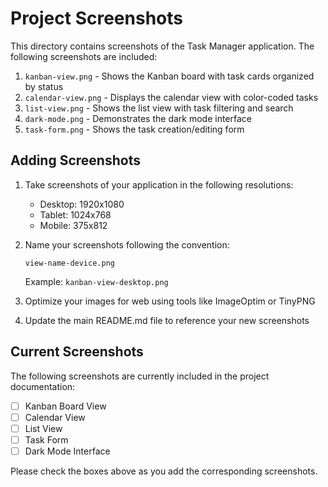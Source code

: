 # Project Screenshots

This directory contains screenshots of the Task Manager application. The following screenshots are included:

1. `kanban-view.png` - Shows the Kanban board with task cards organized by status
2. `calendar-view.png` - Displays the calendar view with color-coded tasks
3. `list-view.png` - Shows the list view with task filtering and search
4. `dark-mode.png` - Demonstrates the dark mode interface
5. `task-form.png` - Shows the task creation/editing form

## Adding Screenshots

1. Take screenshots of your application in the following resolutions:
   - Desktop: 1920x1080
   - Tablet: 1024x768
   - Mobile: 375x812

2. Name your screenshots following the convention:
   ```
   view-name-device.png
   ```
   Example: `kanban-view-desktop.png`

3. Optimize your images for web using tools like ImageOptim or TinyPNG

4. Update the main README.md file to reference your new screenshots

## Current Screenshots

The following screenshots are currently included in the project documentation:

- [ ] Kanban Board View
- [ ] Calendar View
- [ ] List View
- [ ] Task Form
- [ ] Dark Mode Interface

Please check the boxes above as you add the corresponding screenshots. 